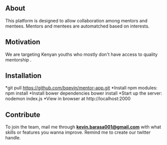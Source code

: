 ## About

This platform is designed to allow collaboration among mentors and mentees. Mentors and mentees are automatched based on interests.


## Motivation

We are targeting Kenyan youths who mostly don't have access to quality mentorship .

## Installation


*git pull https://github.com/bqevin/mentor-app.git
*Install npm modules: npm install
*Install bower dependencies bower install
*Start up the server: nodemon index.js
*View in browser at http://localhost:2000




## Contribute

To join the team, mail me through **kevin.barasa001@gmail.com** with what skills or features you wanna improve. Remind me to create our twitter handle.
